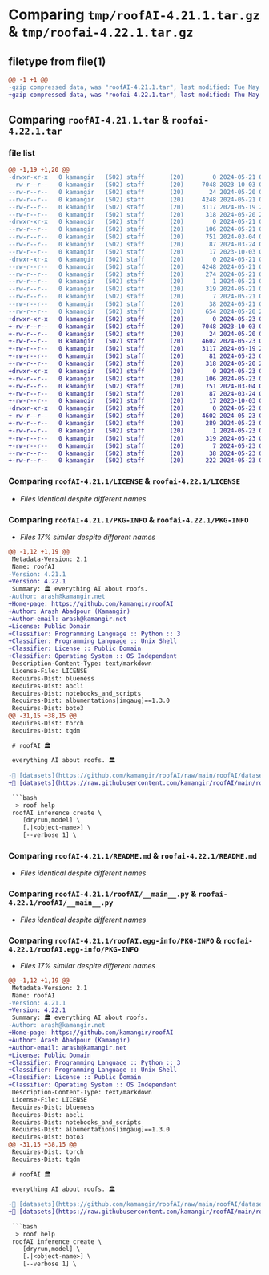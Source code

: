 # Comparing `tmp/roofAI-4.21.1.tar.gz` & `tmp/roofai-4.22.1.tar.gz`

## filetype from file(1)

```diff
@@ -1 +1 @@
-gzip compressed data, was "roofAI-4.21.1.tar", last modified: Tue May 21 02:34:11 2024, max compression
+gzip compressed data, was "roofai-4.22.1.tar", last modified: Thu May 23 04:23:35 2024, max compression
```

## Comparing `roofAI-4.21.1.tar` & `roofai-4.22.1.tar`

### file list

```diff
@@ -1,19 +1,20 @@
-drwxr-xr-x   0 kamangir   (502) staff       (20)        0 2024-05-21 02:34:11.366267 roofAI-4.21.1/
--rw-r--r--   0 kamangir   (502) staff       (20)     7048 2023-10-03 04:10:45.000000 roofAI-4.21.1/LICENSE
--rw-r--r--   0 kamangir   (502) staff       (20)       24 2024-05-20 04:50:37.000000 roofAI-4.21.1/MANIFEST.in
--rw-r--r--   0 kamangir   (502) staff       (20)     4248 2024-05-21 02:34:11.365609 roofAI-4.21.1/PKG-INFO
--rw-r--r--   0 kamangir   (502) staff       (20)     3117 2024-05-19 23:19:15.000000 roofAI-4.21.1/README.md
--rw-r--r--   0 kamangir   (502) staff       (20)      318 2024-05-20 22:40:00.000000 roofAI-4.21.1/requirements.txt
-drwxr-xr-x   0 kamangir   (502) staff       (20)        0 2024-05-21 02:34:11.362118 roofAI-4.21.1/roofAI/
--rw-r--r--   0 kamangir   (502) staff       (20)      106 2024-05-21 02:34:06.000000 roofAI-4.21.1/roofAI/__init__.py
--rw-r--r--   0 kamangir   (502) staff       (20)      751 2024-03-04 07:11:52.000000 roofAI-4.21.1/roofAI/__main__.py
--rw-r--r--   0 kamangir   (502) staff       (20)       87 2024-03-24 00:16:41.000000 roofAI-4.21.1/roofAI/logger.py
--rw-r--r--   0 kamangir   (502) staff       (20)       17 2023-10-03 04:10:45.000000 roofAI-4.21.1/roofAI/urls.py
-drwxr-xr-x   0 kamangir   (502) staff       (20)        0 2024-05-21 02:34:11.364675 roofAI-4.21.1/roofAI.egg-info/
--rw-r--r--   0 kamangir   (502) staff       (20)     4248 2024-05-21 02:34:11.000000 roofAI-4.21.1/roofAI.egg-info/PKG-INFO
--rw-r--r--   0 kamangir   (502) staff       (20)      274 2024-05-21 02:34:11.000000 roofAI-4.21.1/roofAI.egg-info/SOURCES.txt
--rw-r--r--   0 kamangir   (502) staff       (20)        1 2024-05-21 02:34:11.000000 roofAI-4.21.1/roofAI.egg-info/dependency_links.txt
--rw-r--r--   0 kamangir   (502) staff       (20)      319 2024-05-21 02:34:11.000000 roofAI-4.21.1/roofAI.egg-info/requires.txt
--rw-r--r--   0 kamangir   (502) staff       (20)        7 2024-05-21 02:34:11.000000 roofAI-4.21.1/roofAI.egg-info/top_level.txt
--rw-r--r--   0 kamangir   (502) staff       (20)       38 2024-05-21 02:34:11.366432 roofAI-4.21.1/setup.cfg
--rw-r--r--   0 kamangir   (502) staff       (20)      654 2024-05-20 21:25:01.000000 roofAI-4.21.1/setup.py
+drwxr-xr-x   0 kamangir   (502) staff       (20)        0 2024-05-23 04:23:35.299263 roofai-4.22.1/
+-rw-r--r--   0 kamangir   (502) staff       (20)     7048 2023-10-03 04:10:45.000000 roofai-4.22.1/LICENSE
+-rw-r--r--   0 kamangir   (502) staff       (20)       24 2024-05-20 04:50:37.000000 roofai-4.22.1/MANIFEST.in
+-rw-r--r--   0 kamangir   (502) staff       (20)     4602 2024-05-23 04:23:35.298655 roofai-4.22.1/PKG-INFO
+-rw-r--r--   0 kamangir   (502) staff       (20)     3117 2024-05-19 23:19:15.000000 roofai-4.22.1/README.md
+-rw-r--r--   0 kamangir   (502) staff       (20)       81 2024-05-23 04:22:10.000000 roofai-4.22.1/pyproject.toml
+-rw-r--r--   0 kamangir   (502) staff       (20)      318 2024-05-20 22:40:00.000000 roofai-4.22.1/requirements.txt
+drwxr-xr-x   0 kamangir   (502) staff       (20)        0 2024-05-23 04:23:35.293563 roofai-4.22.1/roofAI/
+-rw-r--r--   0 kamangir   (502) staff       (20)      106 2024-05-23 04:23:29.000000 roofai-4.22.1/roofAI/__init__.py
+-rw-r--r--   0 kamangir   (502) staff       (20)      751 2024-03-04 07:11:52.000000 roofai-4.22.1/roofAI/__main__.py
+-rw-r--r--   0 kamangir   (502) staff       (20)       87 2024-03-24 00:16:41.000000 roofai-4.22.1/roofAI/logger.py
+-rw-r--r--   0 kamangir   (502) staff       (20)       17 2023-10-03 04:10:45.000000 roofai-4.22.1/roofAI/urls.py
+drwxr-xr-x   0 kamangir   (502) staff       (20)        0 2024-05-23 04:23:35.297556 roofai-4.22.1/roofAI.egg-info/
+-rw-r--r--   0 kamangir   (502) staff       (20)     4602 2024-05-23 04:23:35.000000 roofai-4.22.1/roofAI.egg-info/PKG-INFO
+-rw-r--r--   0 kamangir   (502) staff       (20)      289 2024-05-23 04:23:35.000000 roofai-4.22.1/roofAI.egg-info/SOURCES.txt
+-rw-r--r--   0 kamangir   (502) staff       (20)        1 2024-05-23 04:23:35.000000 roofai-4.22.1/roofAI.egg-info/dependency_links.txt
+-rw-r--r--   0 kamangir   (502) staff       (20)      319 2024-05-23 04:23:35.000000 roofai-4.22.1/roofAI.egg-info/requires.txt
+-rw-r--r--   0 kamangir   (502) staff       (20)        7 2024-05-23 04:23:35.000000 roofai-4.22.1/roofAI.egg-info/top_level.txt
+-rw-r--r--   0 kamangir   (502) staff       (20)       38 2024-05-23 04:23:35.299391 roofai-4.22.1/setup.cfg
+-rw-r--r--   0 kamangir   (502) staff       (20)      222 2024-05-23 04:23:01.000000 roofai-4.22.1/setup.py
```

### Comparing `roofAI-4.21.1/LICENSE` & `roofai-4.22.1/LICENSE`

 * *Files identical despite different names*

### Comparing `roofAI-4.21.1/PKG-INFO` & `roofai-4.22.1/PKG-INFO`

 * *Files 17% similar despite different names*

```diff
@@ -1,12 +1,19 @@
 Metadata-Version: 2.1
 Name: roofAI
-Version: 4.21.1
+Version: 4.22.1
 Summary: 🏛️ everything AI about roofs.
-Author: arash@kamangir.net
+Home-page: https://github.com/kamangir/roofAI
+Author: Arash Abadpour (Kamangir)
+Author-email: arash@kamangir.net
+License: Public Domain
+Classifier: Programming Language :: Python :: 3
+Classifier: Programming Language :: Unix Shell
+Classifier: License :: Public Domain
+Classifier: Operating System :: OS Independent
 Description-Content-Type: text/markdown
 License-File: LICENSE
 Requires-Dist: blueness
 Requires-Dist: abcli
 Requires-Dist: notebooks_and_scripts
 Requires-Dist: albumentations[imgaug]==1.3.0
 Requires-Dist: boto3
@@ -31,15 +38,15 @@
 Requires-Dist: torch
 Requires-Dist: tqdm
 
 # roofAI 🏛️
 
 everything AI about roofs. 🏛️
 
-🔷 [datasets](https://github.com/kamangir/roofAI/raw/main/roofAI/dataset) 🔷 [notebooks](https://github.com/kamangir/roofAI/raw/main/notebooks/) 🔷 [semseg](https://github.com/kamangir/roofAI/raw/main/roofAI/semseg) 🔷 [inference](https://github.com/kamangir/roofAI/raw/main/roofAI/inference) 🔷 [QGIS](https://github.com/kamangir/roofAI/raw/main/roofAI/QGIS/console/) 🔷 [sagemaker](https://github.com/kamangir/roofAI/raw/main/roofAI/semseg/sagemaker/) 🔷
+🔷 [datasets](https://raw.githubusercontent.com/kamangir/roofAI/main/roofAI/dataset) 🔷 [notebooks](https://raw.githubusercontent.com/kamangir/roofAI/main/notebooks/) 🔷 [semseg](https://raw.githubusercontent.com/kamangir/roofAI/main/roofAI/semseg) 🔷 [inference](https://raw.githubusercontent.com/kamangir/roofAI/main/roofAI/inference) 🔷 [QGIS](https://raw.githubusercontent.com/kamangir/roofAI/main/roofAI/QGIS/console/) 🔷 [sagemaker](https://raw.githubusercontent.com/kamangir/roofAI/main/roofAI/semseg/sagemaker/) 🔷
 
 ```bash
  > roof help
 roofAI inference create \
 	[dryrun,model] \
 	[.|<object-name>] \
 	[--verbose 1] \
```

### Comparing `roofAI-4.21.1/README.md` & `roofai-4.22.1/README.md`

 * *Files identical despite different names*

### Comparing `roofAI-4.21.1/roofAI/__main__.py` & `roofai-4.22.1/roofAI/__main__.py`

 * *Files identical despite different names*

### Comparing `roofAI-4.21.1/roofAI.egg-info/PKG-INFO` & `roofai-4.22.1/roofAI.egg-info/PKG-INFO`

 * *Files 17% similar despite different names*

```diff
@@ -1,12 +1,19 @@
 Metadata-Version: 2.1
 Name: roofAI
-Version: 4.21.1
+Version: 4.22.1
 Summary: 🏛️ everything AI about roofs.
-Author: arash@kamangir.net
+Home-page: https://github.com/kamangir/roofAI
+Author: Arash Abadpour (Kamangir)
+Author-email: arash@kamangir.net
+License: Public Domain
+Classifier: Programming Language :: Python :: 3
+Classifier: Programming Language :: Unix Shell
+Classifier: License :: Public Domain
+Classifier: Operating System :: OS Independent
 Description-Content-Type: text/markdown
 License-File: LICENSE
 Requires-Dist: blueness
 Requires-Dist: abcli
 Requires-Dist: notebooks_and_scripts
 Requires-Dist: albumentations[imgaug]==1.3.0
 Requires-Dist: boto3
@@ -31,15 +38,15 @@
 Requires-Dist: torch
 Requires-Dist: tqdm
 
 # roofAI 🏛️
 
 everything AI about roofs. 🏛️
 
-🔷 [datasets](https://github.com/kamangir/roofAI/raw/main/roofAI/dataset) 🔷 [notebooks](https://github.com/kamangir/roofAI/raw/main/notebooks/) 🔷 [semseg](https://github.com/kamangir/roofAI/raw/main/roofAI/semseg) 🔷 [inference](https://github.com/kamangir/roofAI/raw/main/roofAI/inference) 🔷 [QGIS](https://github.com/kamangir/roofAI/raw/main/roofAI/QGIS/console/) 🔷 [sagemaker](https://github.com/kamangir/roofAI/raw/main/roofAI/semseg/sagemaker/) 🔷
+🔷 [datasets](https://raw.githubusercontent.com/kamangir/roofAI/main/roofAI/dataset) 🔷 [notebooks](https://raw.githubusercontent.com/kamangir/roofAI/main/notebooks/) 🔷 [semseg](https://raw.githubusercontent.com/kamangir/roofAI/main/roofAI/semseg) 🔷 [inference](https://raw.githubusercontent.com/kamangir/roofAI/main/roofAI/inference) 🔷 [QGIS](https://raw.githubusercontent.com/kamangir/roofAI/main/roofAI/QGIS/console/) 🔷 [sagemaker](https://raw.githubusercontent.com/kamangir/roofAI/main/roofAI/semseg/sagemaker/) 🔷
 
 ```bash
  > roof help
 roofAI inference create \
 	[dryrun,model] \
 	[.|<object-name>] \
 	[--verbose 1] \
```

